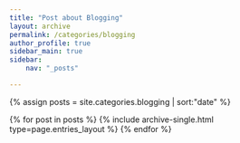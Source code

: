 ```yaml
---
title: "Post about Blogging"
layout: archive
permalink: /categories/blogging
author_profile: true
sidebar_main: true
sidebar:
    nav: "_posts"

---
```


{% assign posts = site.categories.blogging | sort:"date" %}

{% for post in posts %}
  {% include archive-single.html type=page.entries_layout %}
{% endfor %}
